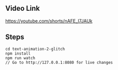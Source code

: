 ## Video Link
https://youtube.com/shorts/nAFE_I7JAUk

## Steps

```
cd text-animation-2-glitch
npm install
npm run watch
// Go to http://127.0.0.1:8080 for live changes
```
